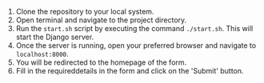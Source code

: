 
1. Clone the repository to your local system.
2. Open terminal and navigate to the project directory.
3. Run the `start.sh` script by executing the command `./start.sh`. This will start the Django server.
4. Once the server is running, open your preferred browser and navigate to `localhost:8000`.
5. You will be redirected to the homepage of the form.
6. Fill in the requireddetails in the form and click on the 'Submit' button.